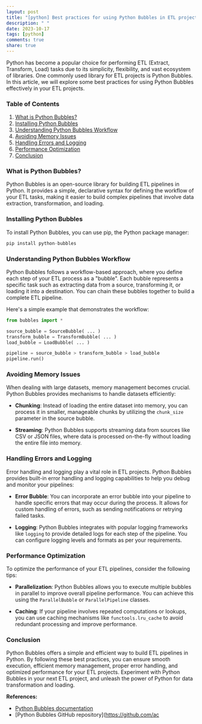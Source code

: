```yaml
---
layout: post
title: "[python] Best practices for using Python Bubbles in ETL projects."
description: " "
date: 2023-10-17
tags: [python]
comments: true
share: true
---
```


Python has become a popular choice for performing ETL (Extract, Transform, Load) tasks due to its simplicity, flexibility, and vast ecosystem of libraries. One commonly used library for ETL projects is Python Bubbles. In this article, we will explore some best practices for using Python Bubbles effectively in your ETL projects.

### Table of Contents
1. [What is Python Bubbles?](#what-is-python-bubbles)
2. [Installing Python Bubbles](#installing-python-bubbles)
3. [Understanding Python Bubbles Workflow](#understanding-python-bubbles-workflow)
4. [Avoiding Memory Issues](#avoiding-memory-issues)
5. [Handling Errors and Logging](#handling-errors-and-logging)
6. [Performance Optimization](#performance-optimization)
7. [Conclusion](#conclusion)

### What is Python Bubbles? 

Python Bubbles is an open-source library for building ETL pipelines in Python. It provides a simple, declarative syntax for defining the workflow of your ETL tasks, making it easier to build complex pipelines that involve data extraction, transformation, and loading.

### Installing Python Bubbles

To install Python Bubbles, you can use pip, the Python package manager:

```python
pip install python-bubbles
```

### Understanding Python Bubbles Workflow

Python Bubbles follows a workflow-based approach, where you define each step of your ETL process as a "bubble". Each bubble represents a specific task such as extracting data from a source, transforming it, or loading it into a destination. You can chain these bubbles together to build a complete ETL pipeline.

Here's a simple example that demonstrates the workflow:

```python
from bubbles import *

source_bubble = SourceBubble( ... )
transform_bubble = TransformBubble( ... )
load_bubble = LoadBubble( ... )

pipeline = source_bubble > transform_bubble > load_bubble
pipeline.run()
```

### Avoiding Memory Issues

When dealing with large datasets, memory management becomes crucial. Python Bubbles provides mechanisms to handle datasets efficiently:

- **Chunking**: Instead of loading the entire dataset into memory, you can process it in smaller, manageable chunks by utilizing the `chunk_size` parameter in the source bubble.

- **Streaming**: Python Bubbles supports streaming data from sources like CSV or JSON files, where data is processed on-the-fly without loading the entire file into memory.

### Handling Errors and Logging

Error handling and logging play a vital role in ETL projects. Python Bubbles provides built-in error handling and logging capabilities to help you debug and monitor your pipelines:

- **Error Bubble**: You can incorporate an error bubble into your pipeline to handle specific errors that may occur during the process. It allows for custom handling of errors, such as sending notifications or retrying failed tasks.

- **Logging**: Python Bubbles integrates with popular logging frameworks like `logging` to provide detailed logs for each step of the pipeline. You can configure logging levels and formats as per your requirements.

### Performance Optimization

To optimize the performance of your ETL pipelines, consider the following tips:

- **Parallelization**: Python Bubbles allows you to execute multiple bubbles in parallel to improve overall pipeline performance. You can achieve this using the `ParallelBubble` or `ParallelPipeline` classes.

- **Caching**: If your pipeline involves repeated computations or lookups, you can use caching mechanisms like `functools.lru_cache` to avoid redundant processing and improve performance.

### Conclusion

Python Bubbles offers a simple and efficient way to build ETL pipelines in Python. By following these best practices, you can ensure smooth execution, efficient memory management, proper error handling, and optimized performance for your ETL projects. Experiment with Python Bubbles in your next ETL project, and unleash the power of Python for data transformation and loading.

**References:**
- [Python Bubbles documentation](https://python-bubbles.readthedocs.io/)
- [Python Bubbles GitHub repository](https://github.com/ac